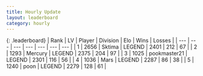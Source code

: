 ```yaml
---
title: Hourly Update
layout: leaderboard
category: hourly
---
```


{: .leaderboard}
| Rank | LV | Player | Division | Elo | Wins | Losses |
| --- | --- | --- | --- | --- | --- | --- |
| <span data-change="0">1</span> | 2656 | <span title="ID: 353063">Sktima</span> | LEGEND | <span data-change="0">2401</span> | <span data-change="0">212</span> | <span data-change="0">67</span> |
| <span data-change="0">2</span> | 1293 | <span title="ID: 692745">Mercury</span> | LEGEND | <span data-change="0">2375</span> | <span data-change="0">204</span> | <span data-change="0">97</span> |
| <span data-change="0">3</span> | 1025 | <span title="ID: 652474">pookmaster21</span> | LEGEND | <span data-change="0">2301</span> | <span data-change="0">116</span> | <span data-change="0">56</span> |
| <span data-change="0">4</span> | 1036 | <span title="ID: 651782">Mаrs</span> | LEGEND | <span data-change="0">2287</span> | <span data-change="0">86</span> | <span data-change="0">38</span> |
| <span data-change="6">5</span> | 1240 | <span title="ID: 540690">poon</span> | LEGEND | <span data-change="33">2279</span> | <span data-change="6">128</span> | <span data-change="0">61</span> |